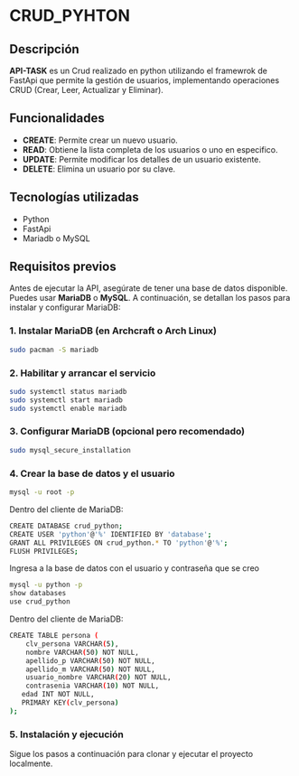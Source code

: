 # CRUD_PYHTON
## Descripción 
**API-TASK** es un Crud realizado en python utilizando el framewrok de FastApi  que permite la gestión de usuarios, implementando operaciones CRUD (Crear, Leer, Actualizar y Eliminar).
## Funcionalidades

- **CREATE**: Permite crear un nuevo usuario. 
- **READ**: Obtiene la lista completa de los usuarios o uno en especifico.
- **UPDATE**: Permite modificar los detalles de un usuario existente. 
- **DELETE**: Elimina un usuario por su clave. 

## Tecnologías utilizadas
- Python 
- FastApi  
- Mariadb o MySQL  

## Requisitos previos
Antes de ejecutar la API, asegúrate de tener una base de datos disponible. Puedes usar **MariaDB** o **MySQL**. A continuación, se detallan los pasos para instalar y configurar MariaDB:

### 1. Instalar MariaDB (en Archcraft o Arch Linux)

```bash
sudo pacman -S mariadb
```
### 2. Habilitar y arrancar el servicio
```bash
sudo systemctl status mariadb
sudo systemctl start mariadb
sudo systemctl enable mariadb
```
### 3. Configurar MariaDB (opcional pero recomendado)
```bash
sudo mysql_secure_installation
```
### 4. Crear la base de datos y el usuario
```bash
mysql -u root -p
```
Dentro del cliente de MariaDB:
```bash
CREATE DATABASE crud_python;
CREATE USER 'python'@'%' IDENTIFIED BY 'database';
GRANT ALL PRIVILEGES ON crud_python.* TO 'python'@'%';
FLUSH PRIVILEGES;
```
Ingresa a la base de datos con el usuario y contraseña que se creo
```bash
mysql -u python -p
show databases
use crud_python
```
Dentro del cliente de MariaDB:
```bash
CREATE TABLE persona (
	clv_persona VARCHAR(5),
	nombre VARCHAR(50) NOT NULL,
	apellido_p VARCHAR(50) NOT NULL,
	apellido_m VARCHAR(50) NOT NULL,
	usuario_nombre VARCHAR(20) NOT NULL,
	contrasenia VARCHAR(10) NOT NULL,
   edad INT NOT NULL,  
   PRIMARY KEY(clv_persona)
);
```
### 5. Instalación y ejecución
Sigue los pasos a continuación para clonar y ejecutar el proyecto localmente.


